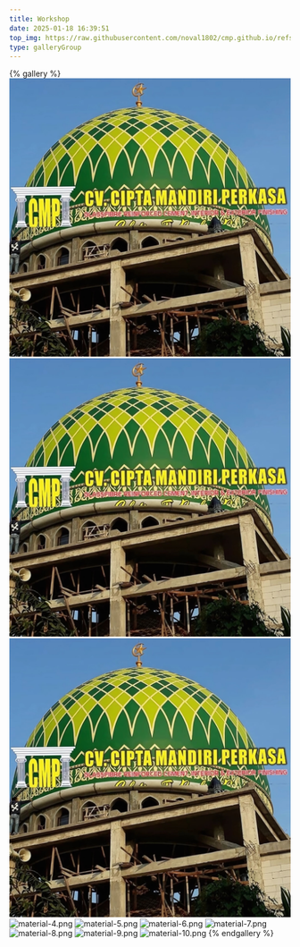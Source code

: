 ```yaml
---
title: Workshop
date: 2025-01-18 16:39:51
top_img: https://raw.githubusercontent.com/noval1802/cmp.github.io/refs/heads/main/asset/kubah/avawater.jpg
type: galleryGroup
---
```

<!-- # **Dokumentasi Foto Workshop Cipta Mandiri Perkasa (CMP)**  

**Cipta Mandiri Perkasa (CMP)** memiliki workshop yang dirancang khusus untuk memproduksi berbagai elemen konstruksi berbahan GRC (Glassfiber Reinforced Cement) dengan standar kualitas tinggi. Berikut adalah dokumentasi dari aktivitas di workshop CMP, yang menunjukkan komitmen kami dalam menghadirkan hasil kerja terbaik:  
> **CMP – Kualitas yang Terjamin, Dari Workshop hingga Lokasi Proyek.** -->

{% gallery %}
![material-1.png](https://raw.githubusercontent.com/noval1802/cmp.github.io/refs/heads/main/asset/kubah/avawater.jpg)
![material-2.png](https://raw.githubusercontent.com/noval1802/cmp.github.io/refs/heads/main/asset/kubah/avawater.jpg)
![material-3.png](https://raw.githubusercontent.com/noval1802/cmp.github.io/refs/heads/main/asset/kubah/avawater.jpg)
![material-4.png]()
![material-5.png]()
![material-6.png]()
![material-7.png]()
![material-8.png]()
![material-9.png]()
![material-10.png]()
{% endgallery %}